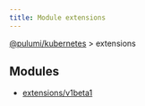 ```yaml
---
title: Module extensions
---
```


<a href="../index.html">@pulumi/kubernetes</a> &gt; extensions


<h2 class="pdoc-module-header">Modules</h2>

* <a href="v1beta1">extensions/v1beta1</a>

